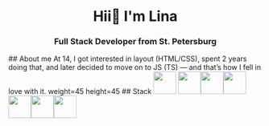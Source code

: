 <div id="header" align="center">
	<h1>Hii👋 I'm Lina</h1>
	<h3>Full Stack Developer from St. Petersburg</h3>
</div>
## About me
At 14, I got interested in layout (HTML/CSS), spent 2 years doing that, and later decided to move on to JS (TS) — and that’s how I fell in love with it.
weight=45 height=45
## Stack
<img src="https://cdn.jsdelivr.net/gh/devicons/devicon@latest/icons/typescript/typescript-original.svg" width=45 height=45/> <img src="https://cdn.jsdelivr.net/gh/devicons/devicon@latest/icons/react/react-original.svg" weight=45 height=45/><img src="https://cdn.jsdelivr.net/gh/devicons/devicon@latest/icons/nodejs/nodejs-original-wordmark.svg" weight=45 height=45/><img src="https://cdn.jsdelivr.net/gh/devicons/devicon@latest/icons/nestjs/nestjs-original.svg" weight=45 height=45/><img src="https://cdn.jsdelivr.net/gh/devicons/devicon@latest/icons/swagger/swagger-original.svg" weight=45 height=45 /><img src="https://cdn.jsdelivr.net/gh/devicons/devicon@latest/icons/nextjs/nextjs-original.svg" weight=45 height=45/><img src="https://cdn.jsdelivr.net/gh/devicons/devicon@latest/icons/postgresql/postgresql-original.svg" weight=45 height=45/>
